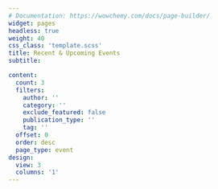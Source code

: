 ```yaml
---
# Documentation: https://wowchemy.com/docs/page-builder/
widget: pages
headless: true
weight: 40
css_class: 'template.scss'
title: Recent & Upcoming Events
subtitle:

content:
  count: 3
  filters:
    author: ''
    category: ''
    exclude_featured: false
    publication_type: ''
    tag: ''
  offset: 0
  order: desc
  page_type: event
design:
  view: 3
  columns: '1'
---
```

